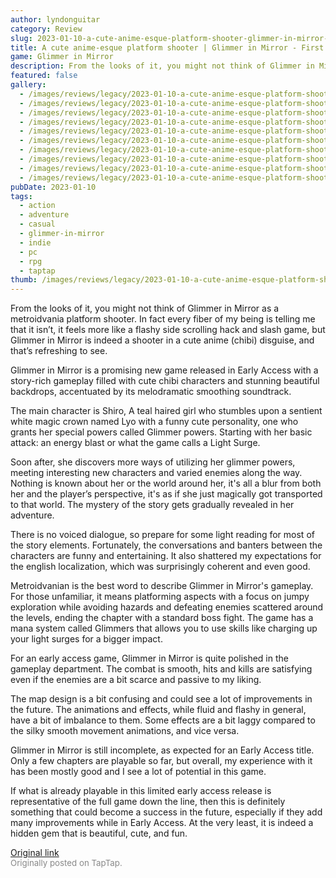 ```yaml
---
author: lyndonguitar
category: Review
slug: 2023-01-10-a-cute-anime-esque-platform-shooter-glimmer-in-mirror-first-impressions
title: A cute anime-esque platform shooter | Glimmer in Mirror - First Impressions
game: Glimmer in Mirror
description: From the looks of it, you might not think of Glimmer in Mirror as a metroidvania platform shooter. In fact every fiber of my being is telling me that it isn’t, it feels more like a flashy side scrolling hack and slash game, but Glimmer in Mirror is indeed a shooter in a cute anime (chibi) disguise, and that’s refreshing to see.
featured: false
gallery:
  - /images/reviews/legacy/2023-01-10-a-cute-anime-esque-platform-shooter--glimmer-in-mirror---first-impressions-0.avif
  - /images/reviews/legacy/2023-01-10-a-cute-anime-esque-platform-shooter--glimmer-in-mirror---first-impressions-1.avif
  - /images/reviews/legacy/2023-01-10-a-cute-anime-esque-platform-shooter--glimmer-in-mirror---first-impressions-2.avif
  - /images/reviews/legacy/2023-01-10-a-cute-anime-esque-platform-shooter--glimmer-in-mirror---first-impressions-3.avif
  - /images/reviews/legacy/2023-01-10-a-cute-anime-esque-platform-shooter--glimmer-in-mirror---first-impressions-4.avif
  - /images/reviews/legacy/2023-01-10-a-cute-anime-esque-platform-shooter--glimmer-in-mirror---first-impressions-5.avif
  - /images/reviews/legacy/2023-01-10-a-cute-anime-esque-platform-shooter--glimmer-in-mirror---first-impressions-6.avif
  - /images/reviews/legacy/2023-01-10-a-cute-anime-esque-platform-shooter--glimmer-in-mirror---first-impressions-7.avif
  - /images/reviews/legacy/2023-01-10-a-cute-anime-esque-platform-shooter--glimmer-in-mirror---first-impressions-8.avif
  - /images/reviews/legacy/2023-01-10-a-cute-anime-esque-platform-shooter--glimmer-in-mirror---first-impressions-9.avif
pubDate: 2023-01-10
tags:
  - action
  - adventure
  - casual
  - glimmer-in-mirror
  - indie
  - pc
  - rpg
  - taptap
thumb: /images/reviews/legacy/2023-01-10-a-cute-anime-esque-platform-shooter--glimmer-in-mirror---first-impressions-0.avif
---
```


From the looks of it, you might not think of Glimmer in Mirror as a metroidvania platform shooter. In fact every fiber of my being is telling me that it isn’t, it feels more like a flashy side scrolling hack and slash game, but Glimmer in Mirror is indeed a shooter in a cute anime (chibi) disguise, and that’s refreshing to see.

Glimmer in Mirror is a promising new game released in Early Access with a story-rich gameplay filled with cute chibi characters and stunning beautiful backdrops, accentuated by its melodramatic smoothing soundtrack.

The main character is Shiro, A teal haired girl who stumbles upon a sentient white magic crown named Lyo with a funny cute personality, one who grants her special powers called Glimmer powers. Starting with her basic attack: an energy blast or what the game calls a Light Surge.

Soon after, she discovers more ways of utilizing her glimmer powers, meeting interesting new characters and varied enemies along the way. Nothing is known about her or the world around her, it's all a blur from both her and the player’s perspective, it's as if she just magically got transported to that world. The mystery of the story gets gradually revealed in her adventure.

There is no voiced dialogue, so prepare for some light reading for most of the story elements. Fortunately, the conversations and banters between the characters are funny and entertaining. It also shattered my expectations for the english localization, which was surprisingly coherent and even good.

Metroidvanian is the best word to describe Glimmer in Mirror's gameplay. For those unfamiliar, it means platforming aspects with a focus on jumpy exploration while avoiding hazards and defeating enemies scattered around the levels, ending the chapter with a standard boss fight. The game has a mana system called Glimmers that allows you to use skills like charging up your light surges for a bigger impact.

For an early access game, Glimmer in Mirror is quite polished in the gameplay department. The combat is smooth, hits and kills are satisfying even if the enemies are a bit scarce and passive to my liking.

The map design is a bit confusing and could see a lot of improvements in the future. The animations and effects, while fluid and flashy in general, have a bit of imbalance to them. Some effects are a bit laggy compared to the silky smooth movement animations, and vice versa.

Glimmer in Mirror is still incomplete, as expected for an Early Access title. Only a few chapters are playable so far, but overall, my experience with it has been mostly good and I see a lot of potential in this game.

If what is already playable in this limited early access release is representative of the full game down the line, then this is definitely something that could become a success in the future, especially if they add many improvements while in Early Access. At the very least, it is indeed a hidden gem that is beautiful, cute, and fun.

[Original link](https://www.taptap.io/post/4165663)<br><span style="font-size: 0.95em; color: #888;">Originally posted on TapTap.</span>